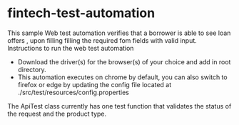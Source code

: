 # fintech-test-automation
This sample Web test automation verifies that a borrower is able to see loan offers , upon filling filling the required fom fields with valid input.
Instructions to run the web test automation
- Download the driver(s) for the browser(s) of your choice and add in root directory.
- This automation executes on chrome by default, you can also switch to firefox  or edge by updating the config file located at ./src/test/resources/config.properties

The ApiTest class currently has one test function that validates the status of the request and the product type.